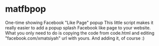 # matfbpop
One-time showing Facebook "Like Page" popup
This little script makes it really easier to add a popup splash Facebook like page to your website.
What you only need to do is copying the code from code.html and editing "facebook.com/xmatsiyah" url with yours.
And adding it, of course :)
